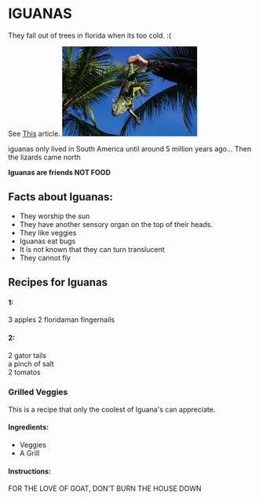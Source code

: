 # IGUANAS #

They fall out of trees in florida when its too cold. :(

See [This](https://www.fox13news.com/news/when-do-iguanas-fall-from-trees-in-florida-and-will-it-happen-on-christmas-day) article.
![theiguana](download.jpeg)

iguanas only lived in South America until around 5 million years ago...
Then the lizards came north

**Iguanas are friends NOT FOOD**

## Facts about Iguanas:

* They worship the sun
* They have another sensory organ on the top of their heads.
* They like veggies
* Iguanas eat bugs
* It is not known that they can turn translucent
* They cannot fly

## Recipes for Iguanas
#### 1: ####
3 apples
2 floridaman fingernails

#### 2: ####
2 gator tails  
a pinch of salt  
2 tomatos

### Grilled Veggies

This is a recipe that only the coolest of Iguana's can appreciate.

#### Ingredients:

- Veggies
- A Grill

#### Instructions:

FOR THE LOVE OF GOAT, DON'T BURN THE HOUSE DOWN
